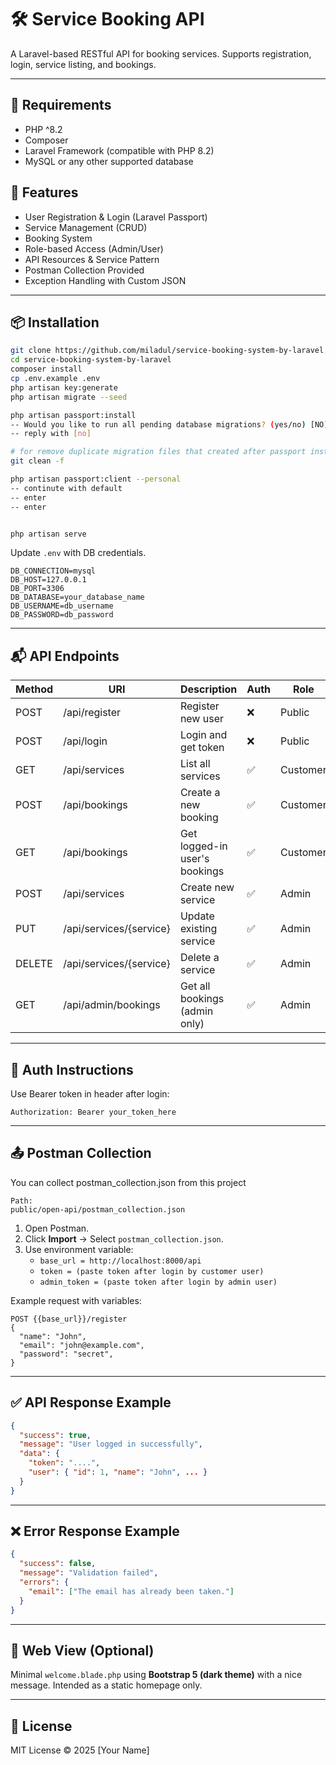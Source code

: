# 🛠️ Service Booking API

A Laravel-based RESTful API for booking services. Supports registration, login, service listing, and bookings.

---

## 🚀 Requirements

- PHP ^8.2
- Composer
- Laravel Framework (compatible with PHP 8.2)
- MySQL or any other supported database

## 🚀 Features

- User Registration & Login (Laravel Passport)
- Service Management (CRUD)
- Booking System
- Role-based Access (Admin/User)
- API Resources & Service Pattern
- Postman Collection Provided
- Exception Handling with Custom JSON

---

## 📦 Installation

```bash
git clone https://github.com/miladul/service-booking-system-by-laravel.git
cd service-booking-system-by-laravel
composer install
cp .env.example .env
php artisan key:generate
php artisan migrate --seed

php artisan passport:install
-- Would you like to run all pending database migrations? (yes/no) [NO]
-- reply with [no]

# for remove duplicate migration files that created after passport install
git clean -f

php artisan passport:client --personal 
-- continute with default
-- enter
-- enter


php artisan serve
```

Update `.env` with DB credentials.

```
DB_CONNECTION=mysql
DB_HOST=127.0.0.1
DB_PORT=3306
DB_DATABASE=your_database_name
DB_USERNAME=db_username
DB_PASSWORD=db_password

```

---

## 📬 API Endpoints

| Method | URI                         | Description                         | Auth | Role     |
|--------|-----------------------------|-------------------------------------|------|----------|
| POST   | /api/register               | Register new user                   | ❌   | Public   |
| POST   | /api/login                  | Login and get token                 | ❌   | Public   |
| GET    | /api/services               | List all services                   | ✅   | Customer |
| POST   | /api/bookings               | Create a new booking                | ✅   | Customer |
| GET    | /api/bookings               | Get logged-in user's bookings       | ✅   | Customer |
| POST   | /api/services               | Create new service                  | ✅   | Admin    |
| PUT    | /api/services/{service}     | Update existing service             | ✅   | Admin    |
| DELETE | /api/services/{service}     | Delete a service                    | ✅   | Admin    |
| GET    | /api/admin/bookings         | Get all bookings (admin only)       | ✅   | Admin    |

---

## 🔐 Auth Instructions

Use Bearer token in header after login:

```
Authorization: Bearer your_token_here
```

---

## 📤 Postman Collection
You can collect postman_collection.json
from this project

```
Path: 
public/open-api/postman_collection.json

```


1. Open Postman.
2. Click **Import** → Select `postman_collection.json`.
3. Use environment variable:
    - `base_url = http://localhost:8000/api`
    - `token = (paste token after login by customer user)`
    - `admin_token = (paste token after login by admin user)`

Example request with variables:

```http
POST {{base_url}}/register
{
  "name": "John",
  "email": "john@example.com",
  "password": "secret",
}
```

---

## ✅ API Response Example

```json
{
  "success": true,
  "message": "User logged in successfully",
  "data": {
    "token": "....",
    "user": { "id": 1, "name": "John", ... }
  }
}
```

---

## ❌ Error Response Example

```json
{
  "success": false,
  "message": "Validation failed",
  "errors": {
    "email": ["The email has already been taken."]
  }
}
```

---

## 🎨 Web View (Optional)

Minimal `welcome.blade.php` using **Bootstrap 5 (dark theme)** with a nice message. Intended as a static homepage only.

---

## 📄 License

MIT License © 2025 [Your Name]
